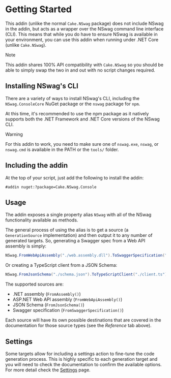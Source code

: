 # Getting Started

This addin (unlike the normal `Cake.NSwag` package) does not include NSwag in the addin, but acts as a wrapper over the NSwag command line interface (CLI). This means that while you do have to ensure NSwag is available in your environment, you can use this addin when running under .NET Core (unlike `Cake.NSwag`).

> [!NOTE]
> This addin shares 100% API compatibility with `Cake.NSwag` so you should be able to simply swap the two in and out with no script changes required.

## Installing NSwag's CLI

There are a variety of ways to install NSwag's CLI, including the `NSwag.ConsoleCore` NuGet package or the `nswag` package for `npm`.

At this time, it's recommended to use the npm package as it natively supports both the .NET Framework and .NET Core versions of the NSwag CLI.

> [!WARNING]
> For this addin to work, you need to make sure one of `nswag.exe`, `nswag`, or `nswag.cmd` is available in the PATH or the `tools/` folder.

## Including the addin

At the top of your script, just add the following to install the addin:

```
#addin nuget:?package=Cake.NSwag.Console
```

## Usage

The addin exposes a single property alias `NSwag` with all of the NSwag functionality available as methods.

The general process of using the alias is to get a source (a `GenerationSource` implementation) and then output it to any number of generated targets. So, generating a Swagger spec from a Web API assembly is simply:

```csharp
NSwag.FromWebApiAssembly("./web.assembly.dll").ToSwaggerSpecification("./swagger.json");
```

Or creating a TypeScript client from a JSON Schema:

```csharp
NSwag.FromJsonSchema("./schema.json").ToTypeScriptClient("./client.ts");
```

The supported sources are:

- .NET assembly (`FromAssembly()`)
- ASP.NET Web API assembly (`FromWebApiAssembly()`)
- JSON Schema (`FromJsonSchema()`)
- Swagger specification (`FromSwaggerSpecification()`)

Each source will have its own possible destinations that are covered in the documentation for those source types (see the *Reference* tab above).

## Settings

Some targets allow for including a settings action to fine-tune the code generation process. This is highly specific to each generation target and you will need to check the documentation to confirm the available options. For more detail check the [Settings](settings.md) page.